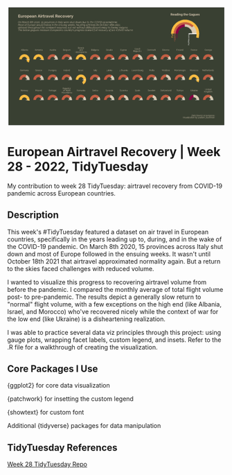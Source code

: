 ![European Airtravel Recovery](./european-airtravel-recovery.jpeg)

# European Airtravel Recovery | Week 28 - 2022, TidyTuesday
My contribution to week 28 TidyTuesday: airtravel recovery from COVID-19 pandemic across European countries.

## Description

This week's #TidyTuesday featured a dataset on air travel in European countries, specifically in the years leading up to, during, and in the wake of the COVID-19
pandemic. On March 8th 2020, 15 provinces across Italy shut down and most of Europe followed in the ensuing weeks. It wasn't until October 18th 2021 that airtravel
approximated normality again. But a return to the skies faced challenges with reduced volume.

I wanted to visualize this progress to recovering airtravel volume from before the pandemic. I compared the monthly average of total flight volume post- to pre-pandemic.
The results depict a generally slow return to "normal" flight volume, with a few exceptions on the high end (like Albania, Israel, and Morocco) who've recovered
nicely while the context of war for the low end (like Ukraine) is a disheartening realization.

I was able to practice several data viz principles through this project: using gauge plots, wrapping facet labels, custom legend, and insets.
Refer to the .R file for a walkthrough of creating the visualization.

## Core Packages I Use
{ggplot2} for core data visualization

{patchwork} for insetting the custom legend

{showtext} for custom font

Additional {tidyverse} packages for data manipulation

## TidyTuesday References
[Week 28 TidyTuesday Repo](https://github.com/rfordatascience/tidytuesday/tree/master/data/2022/2022-07-12)
